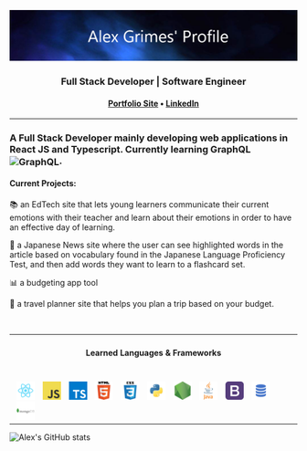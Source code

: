 ![](assets/BackgroundBanner.PNG)

<div align="center">
    <h3>Full Stack Developer | Software Engineer</h3>
</div>
<h4 align="center">
    <a href="https://alex-grimes-fullstack.herokuapp.com/">Portfolio Site</a> •
    <a href="https://www.linkedin.com/in/alex-grimes-dev/">LinkedIn</a>
</h4>

---

### A Full Stack Developer mainly developing web applications in React JS and Typescript. Currently learning GraphQL  <img alt="GraphQL" height="25" style="" align="center" src="https://upload.wikimedia.org/wikipedia/commons/thumb/1/17/GraphQL_Logo.svg/1200px-GraphQL_Logo.svg.png" />.</h3>

<h4>Current Projects:</h4>
<p>📚 an EdTech site that lets young learners communicate their current emotions with their teacher and learn about their emotions in order to have an effective day of learning.</p>
<p>🌸 a Japanese News site where the user can see highlighted words in the article based on vocabulary found in the Japanese Language Proficiency Test, and then add words they want to learn to a flashcard set.</p>
<p>📊 a budgeting app tool </li>
<p>📔 a travel planner site that helps you plan a trip based on your budget.</p>
<br/>

<table>
    <tr>
        <th><h4>Learned Languages & Frameworks</h4></th>
    </tr>
    <tr>
        <td style="padding-top: 20px;"><img style="margin-left: 5px; margin-right: 5px;" height="32" width="32" src="https://raw.githubusercontent.com/github/explore/80688e429a7d4ef2fca1e82350fe8e3517d3494d/topics/react/react.png?size=48" />
<img alt="React, React Native" style="margin-left: 5px; margin-right: 5px;" height="32" width="32" src="https://raw.githubusercontent.com/github/explore/80688e429a7d4ef2fca1e82350fe8e3517d3494d/topics/javascript/javascript.png?size=48" />
<img alt="JavaScript" style="margin-left: 5px; margin-right: 5px;" height="32" width="32" src="https://raw.githubusercontent.com/github/explore/80688e429a7d4ef2fca1e82350fe8e3517d3494d/topics/typescript/typescript.png?size=48" />
<img alt="HTML" style="margin-left: 5px; margin-right: 5px;" height="32" width="32" src="https://raw.githubusercontent.com/github/explore/80688e429a7d4ef2fca1e82350fe8e3517d3494d/topics/html/html.png?size=48" />
<img alt="CSS" style="margin-left: 5px; margin-right: 5px;" height="32" width="32" src="https://raw.githubusercontent.com/github/explore/80688e429a7d4ef2fca1e82350fe8e3517d3494d/topics/css/css.png?size=48" />
<img alt="Python" style="margin-left: 5px; margin-right: 5px;" height="32" width="32" src="https://raw.githubusercontent.com/github/explore/80688e429a7d4ef2fca1e82350fe8e3517d3494d/topics/python/python.png?size=48" />
<img alt="Node.js" style="margin-left: 5px; margin-right: 5px;" height="32" width="32" src="https://raw.githubusercontent.com/github/explore/80688e429a7d4ef2fca1e82350fe8e3517d3494d/topics/nodejs/nodejs.png?size=48" />
<img alt="Java" style="margin-left: 5px; margin-right: 5px;" height="32" width="32" src="https://raw.githubusercontent.com/github/explore/5b3600551e122a3277c2c5368af2ad5725ffa9a1/topics/java/java.png?size=48" />
<img alt="Bootstrap CSS" style="margin-left: 5px; margin-right: 5px;" height="32" width="32" src="https://raw.githubusercontent.com/github/explore/80688e429a7d4ef2fca1e82350fe8e3517d3494d/topics/bootstrap/bootstrap.png?size=48" />
<img alt="SQL" style="margin-left: 5px; margin-right: 5px;" height="32" width="32" src="https://raw.githubusercontent.com/github/explore/80688e429a7d4ef2fca1e82350fe8e3517d3494d/topics/sql/sql.png?size=48" />
<img alt="MongoDB" style="margin-left: 5px; margin-right: 5px;" height="32" width="32" src="https://raw.githubusercontent.com/github/explore/80688e429a7d4ef2fca1e82350fe8e3517d3494d/topics/mongodb/mongodb.png?size=48" /></td>
    </tr>

</table>

![Alex's GitHub stats](https://github-readme-stats.vercel.app/api?username=agrimes23&show_icons=true&theme=tokyonight)
